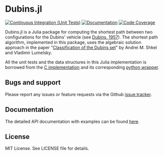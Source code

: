 # Dubins.jl

[![Continuous Integration (Unit Tests)][ci-unit-img]][ci-unit-url]  [![Documentation][docs-img]][docs-url]  [![Code Coverage][codecov-img]][codecov-url]                                           

[docs-img]: https://github.com/kaarthiksundar/Dubins.jl/workflows/Documentation/badge.svg "Documentation"
[docs-url]: https://kaarthiksundar.github.io/Dubins.jl/dev/
[ci-unit-img]: https://github.com/kaarthiksundar/Dubins.jl/actions/workflows/ci.yml/badge.svg?branch=master "Continuous Integration (Unit Tests)"
[ci-unit-url]: https://github.com/kaarthiksundar/Dubins.jl/actions/workflows/ci.yml
[codecov-img]: https://codecov.io/gh/kaarthiksundar/Dubins.jl/branch/master/graph/badge.svg "Code Coverage"
[codecov-url]: https://codecov.io/gh/kaarthiksundar/Dubins.jl/branch/master

Dubins.jl is a Julia package for computing the shortest path between two configurations for the Dubins' vehicle (see [Dubins, 1957](http://www.jstor.org/stable/2372560?seq=1#page_scan_tab_contents)). The shortest path algorithm, implemented in this package, uses the algebraic solution approach in the paper "[Classification of the Dubins set](https://www.sciencedirect.com/science/article/pii/S0921889000001275)" by Andrei M. Shkel and Vladimir Lumelsky.

All the unit tests and the data structures in this Julia implementation is borrowed from the [C implementation](https://github.com/AndrewWalker/Dubins-Curves) and its corresponding [python wrapper](https://github.com/AndrewWalker/pydubins).

## Bugs and support
Please report any issues or feature requests via the Github [issue tracker].

[issue tracker]: https://github.com/kaarthiksundar/Dubins.jl/issues

## Documentation
The detailed API documentation with examples can be found [here](https://kaarthiksundar.github.io/Dubins.jl/latest/).

## License
MIT License. See LICENSE file for details.
